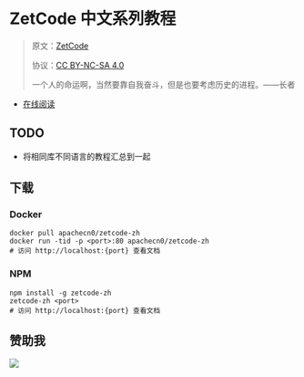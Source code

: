 # ZetCode 中文系列教程

> 原文：[ZetCode](http://zetcode.com/)
> 
> 协议：[CC BY-NC-SA 4.0](http://creativecommons.org/licenses/by-nc-sa/4.0/)
> 
> 一个人的命运啊，当然要靠自我奋斗，但是也要考虑历史的进程。——长者

* [在线阅读](https://zetcode.flygon.net)
## TODO

+   将相同库不同语言的教程汇总到一起

## 下载

### Docker

```
docker pull apachecn0/zetcode-zh
docker run -tid -p <port>:80 apachecn0/zetcode-zh
# 访问 http://localhost:{port} 查看文档
```

### NPM

```
npm install -g zetcode-zh
zetcode-zh <port>
# 访问 http://localhost:{port} 查看文档
```

## 赞助我

![](https://img-blog.csdnimg.cn/20200112005920729.png)
